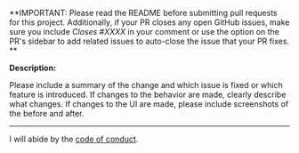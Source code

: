 **IMPORTANT: Please read the README before submitting pull requests for this project. Additionally, if your PR closes any open GitHub issues, make sure you include _Closes #XXXX_ in your comment or use the option on the PR's sidebar to add related issues to auto-close the issue that your PR fixes. **

**Description:**

Please include a summary of the change and which issue is fixed or which feature is introduced. If changes to the behavior are made, clearly describe what changes.
If changes to the UI are made, please include screenshots of the before and after.

___

I will abide by the [code of conduct](https://github.com/fastruby/points/blob/main/CODE_OF_CONDUCT.md).

